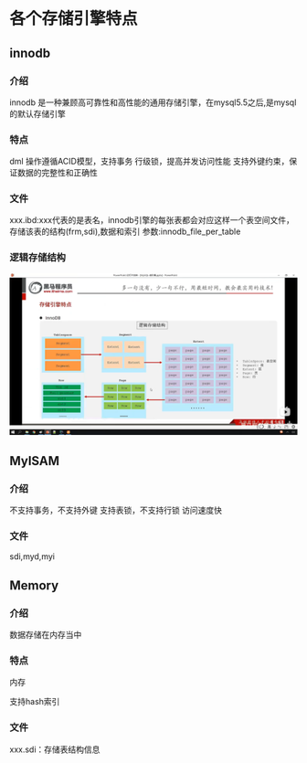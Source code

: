 # 各个存储引擎特点

## innodb

### 介绍

innodb 是一种兼顾高可靠性和高性能的通用存储引擎，在mysql5.5之后,是mysql的默认存储引擎

### 特点

dml 操作遵循ACID模型，支持事务
行级锁，提高并发访问性能
支持外键约束，保证数据的完整性和正确性

### 文件

xxx.ibd:xxx代表的是表名，innodb引擎的每张表都会对应这样一个表空间文件，存储该表的结构(frm,sdi),数据和索引
参数:innodb_file_per_table

### 逻辑存储结构

![逻辑存储结构](./image/01.png "逻辑存储结构")

## MyISAM

### 介绍

不支持事务，不支持外键
支持表锁，不支持行锁
访问速度快

### 文件

sdi,myd,myi

## Memory

### 介绍

数据存储在内存当中

### 特点

内存

支持hash索引

### 文件

xxx.sdi：存储表结构信息

